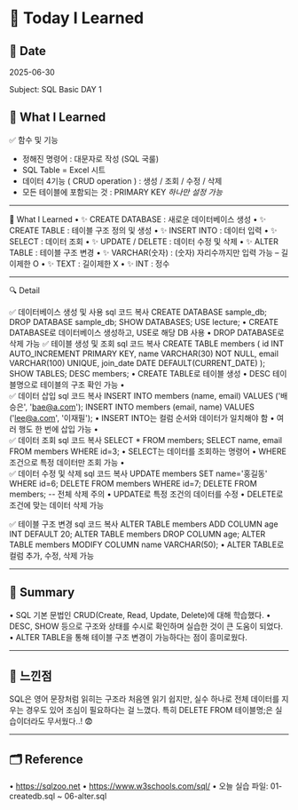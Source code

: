 # 🌱 Today I Learned

## 📅 Date
2025-06-30

Subject: SQL Basic DAY 1

## 📘 What I Learned

✅ 함수 및 기능

* 정해진 명령어 : 대문자로 작성 (SQL 국룰)
* SQL Table = Excel 시트
* 데이터 4기능 ( CRUD operation ) : 생성 / 조회 / 수정 / 삭제
* 모든 테이블에 포함되는 것 : PRIMARY KEY *하나만 설정 가능*
________________________________________
📘 What I Learned
•	✨ CREATE DATABASE : 새로운 데이터베이스 생성
•	✨ CREATE TABLE : 테이블 구조 정의 및 생성
•	✨ INSERT INTO : 데이터 입력
•	✨ SELECT : 데이터 조회
•	✨ UPDATE / DELETE : 데이터 수정 및 삭제
•	✨ ALTER TABLE : 테이블 구조 변경
•	✨ VARCHAR(숫자) : (숫자) 자리수까지만 입력 가능 – 길이제한 O
•	✨ TEXT : 길이제한 X
•	✨ INT : 정수
________________________________________

🔍 Detail

✅ 데이터베이스 생성 및 사용
sql
코드 복사
CREATE DATABASE sample_db;
DROP DATABASE sample_db;
SHOW DATABASES;
USE lecture;
•	CREATE DATABASE로 데이터베이스 생성하고, USE로 해당 DB 사용
•	DROP DATABASE로 삭제 가능
✅ 테이블 생성 및 조회
sql
코드 복사
CREATE TABLE members (
  id INT AUTO_INCREMENT PRIMARY KEY,
  name VARCHAR(30) NOT NULL,
  email VARCHAR(100) UNIQUE,
  join_date DATE DEFAULT(CURRENT_DATE)
);
SHOW TABLES;
DESC members;
•	CREATE TABLE로 테이블 생성
•	DESC 테이블명으로 테이블의 구조 확인 가능
•	
✅ 데이터 삽입
sql
코드 복사
INSERT INTO members (name, email) VALUES ('배승은', 'bae@a.com');
INSERT INTO members (email, name) VALUES ('lee@a.com', '이재필');
•	INSERT INTO는 컬럼 순서와 데이터가 일치해야 함
•	여러 행도 한 번에 삽입 가능
•	
✅ 데이터 조회
sql
코드 복사
SELECT * FROM members;
SELECT name, email FROM members WHERE id=3;
•	SELECT는 데이터를 조회하는 명령어
•	WHERE 조건으로 특정 데이터만 조회 가능
•	
✅ 데이터 수정 및 삭제
sql
코드 복사
UPDATE members SET name='홍길동' WHERE id=6;
DELETE FROM members WHERE id=7;
DELETE FROM members; -- 전체 삭제 주의
•	UPDATE로 특정 조건의 데이터를 수정
•	DELETE로 조건에 맞는 데이터 삭제 가능

✅ 테이블 구조 변경
sql
코드 복사
ALTER TABLE members ADD COLUMN age INT DEFAULT 20;
ALTER TABLE members DROP COLUMN age;
ALTER TABLE members MODIFY COLUMN name VARCHAR(50);
•	ALTER TABLE로 컬럼 추가, 수정, 삭제 가능
________________________________________

## 🧠 Summary
•	SQL 기본 문법인 CRUD(Create, Read, Update, Delete)에 대해 학습했다.
•	DESC, SHOW 등으로 구조와 상태를 수시로 확인하며 실습한 것이 큰 도움이 되었다.
•	ALTER TABLE을 통해 테이블 구조 변경이 가능하다는 점이 흥미로웠다.

________________________________________

## 💬 느낀점
SQL은 영어 문장처럼 읽히는 구조라 처음엔 읽기 쉽지만,
실수 하나로 전체 데이터를 지우는 경우도 있어 조심이 필요하다는 걸 느꼈다.
특히 DELETE FROM 테이블명;은 실습이더라도 무서웠다..! 😨

________________________________________

## 🗂️ Reference
•	https://sqlzoo.net
•	https://www.w3schools.com/sql/
•	오늘 실습 파일: 01-createdb.sql ~ 06-alter.sql
